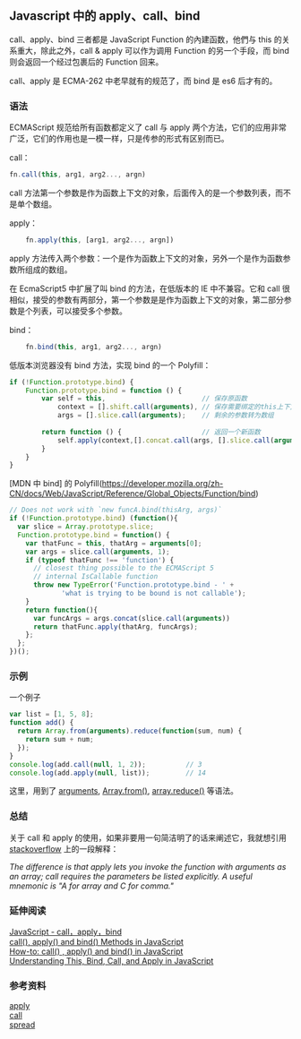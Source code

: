 
## Javascript 中的 apply、call、bind

call、apply、bind 三者都是 JavaScript Function 的內建函数，他們与 this 的关系重大，除此之外，call & apply 可以作为调用 Function 的另一个手段，而 bind 则会返回一个经过包裹后的 Function 回来。

call、apply 是 ECMA-262 中老早就有的规范了，而 bind 是 es6 后才有的。

### 语法

ECMAScript 规范给所有函数都定义了 call 与 apply 两个方法，它们的应用非常广泛，它们的作用也是一模一样，只是传参的形式有区别而已。

call：
```javascript
fn.call(this, arg1, arg2..., argn)
```
call 方法第一个参数是作为函数上下文的对象，后面传入的是一个参数列表，而不是单个数组。

apply：
```javascript
    fn.apply(this, [arg1, arg2..., argn])
```
apply 方法传入两个参数：一个是作为函数上下文的对象，另外一个是作为函数参数所组成的数组。

在 EcmaScript5 中扩展了叫 bind 的方法，在低版本的 IE 中不兼容。它和 call 很相似，接受的参数有两部分，第一个参数是是作为函数上下文的对象，第二部分参数是个列表，可以接受多个参数。

bind：
```javascript
    fn.bind(this, arg1, arg2..., argn)
```
低版本浏览器没有 bind 方法，实现 bind 的一个 Polyfill：
```javascript
if (!Function.prototype.bind) {
    Function.prototype.bind = function () {
        var self = this,                        // 保存原函数
            context = [].shift.call(arguments), // 保存需要绑定的this上下文
            args = [].slice.call(arguments);    // 剩余的参数转为数组
            
        return function () {                    // 返回一个新函数
            self.apply(context,[].concat.call(args, [].slice.call(arguments)));
        }
    }
}
```
[MDN 中 bind] 的 Polyfill(https://developer.mozilla.org/zh-CN/docs/Web/JavaScript/Reference/Global_Objects/Function/bind)      
```javascript
// Does not work with `new funcA.bind(thisArg, args)`
if (!Function.prototype.bind) (function(){
  var slice = Array.prototype.slice;
  Function.prototype.bind = function() {
    var thatFunc = this, thatArg = arguments[0];
    var args = slice.call(arguments, 1);
    if (typeof thatFunc !== 'function') {
      // closest thing possible to the ECMAScript 5
      // internal IsCallable function
      throw new TypeError('Function.prototype.bind - ' +
             'what is trying to be bound is not callable');
    }
    return function(){
      var funcArgs = args.concat(slice.call(arguments))
      return thatFunc.apply(thatArg, funcArgs);
    };
  };
})();
```

### 示例

一个例子
```javascript
var list = [1, 5, 8];
function add() {
  return Array.from(arguments).reduce(function(sum, num) {
    return sum + num;
  });
}
console.log(add.call(null, 1, 2));			// 3
console.log(add.apply(null, list));			// 14
```
这里，用到了 [arguments](https://developer.mozilla.org/en-US/docs/Web/JavaScript/Reference/Functions/arguments), [Array.from()](https://developer.mozilla.org/zh-TW/docs/Web/JavaScript/Reference/Global_Objects/Array/from), [array.reduce()](https://developer.mozilla.org/zh-TW/docs/Web/JavaScript/Reference/Global_Objects/Array/Reduce) 等语法。

### 总结

关于 call 和 apply 的使用，如果非要用一句简洁明了的话来阐述它，我就想引用 [stackoverflow](https://stackoverflow.com/questions/1986896/what-is-the-difference-between-call-and-apply) 上的一段解释：

*The difference is that apply lets you invoke the function with arguments as an array; call requires the parameters be listed explicitly. A useful mnemonic is "A for array and C for comma."*

### 延伸阅读
[JavaScript - call，apply，bind](https://ithelp.ithome.com.tw/articles/10195896)       
[call(), apply() and bind() Methods in JavaScript](https://www.codingame.com/playgrounds/9799/learn-solve-call-apply-and-bind-methods-in-javascript)      
[How-to: call() , apply() and bind() in JavaScript](https://www.codementor.io/niladrisekhardutta/how-to-call-apply-and-bind-in-javascript-8i1jca6jp)     
[Understanding This, Bind, Call, and Apply in JavaScript](https://www.taniarascia.com/this-bind-call-apply-javascript/)     


### 参考资料
[apply](https://developer.mozilla.org/en-US/docs/Web/JavaScript/Reference/Global_Objects/Function/apply)     
[call](https://developer.mozilla.org/en-US/docs/Web/JavaScript/Reference/Global_Objects/Function/call)    
[spread](https://developer.mozilla.org/en-US/docs/Web/JavaScript/Reference/Operators/Spread_syntax)        
